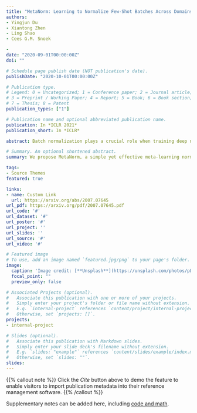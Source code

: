 ```yaml
---
title: "MetaNorm: Learning to Normalize Few-Shot Batches Across Domains"
authors:
- Yingjun Du
- Xiantong Zhen 
- Ling Shao
- Cees G.M. Snoek

- 
date: "2020-09-01T00:00:00Z"
doi: ""

# Schedule page publish date (NOT publication's date).
publishDate: "2020-10-01T00:00:00Z"

# Publication type.
# Legend: 0 = Uncategorized; 1 = Conference paper; 2 = Journal article;
# 3 = Preprint / Working Paper; 4 = Report; 5 = Book; 6 = Book section;
# 7 = Thesis; 8 = Patent
publication_types: ["1"]

# Publication name and optional abbreviated publication name.
publication: In *ICLR 2021*
publication_short: In *ICLR*

abstract: Batch normalization plays a crucial role when training deep neural networks. However, batch statistics become unstable with small batch sizes and are unreliable in the presence of distribution shifts. We propose MetaNorm, a simple yet effective meta-learning normalization. It tackles the aforementioned issues in a unified way by leveraging the meta-learning setting and learns to infer adaptive statistics for batch normalization. MetaNorm is generic, flexible and model-agnostic, making it a simple plug-and-play module that is seamlessly embedded into existing meta-learning approaches. It can be efficiently implemented by lightweight hypernetworks with low computational cost. We verify its effectiveness by extensive evaluation on representative tasks suffering from the small batch and domain shift problems: few-shot learning and domain generalization. We further introduce an even more challenging setting: few-shot domain generalization. Results demonstrate that MetaNorm consistently achieves better, or at least competitive, accuracy compared to existing batch normalization methods.  

# Summary. An optional shortened abstract.
summary: We propose MetaNorm, a simple yet effective meta-learning normalization approach that learns adaptive statistics for few-shot classification and domain generalization.

tags:
- Source Themes
featured: true

links:
- name: Custom Link
  url: https://arxiv.org/abs/2007.07645
url_pdf: https://arxiv.org/pdf/2007.07645.pdf
url_code: '#'
url_dataset: '#'
url_poster: '#'
url_project: ''
url_slides: ''
url_source: '#'
url_video: '#'

# Featured image
# To use, add an image named `featured.jpg/png` to your page's folder. 
image:
  caption: 'Image credit: [**Unsplash**](https://unsplash.com/photos/pLCdAaMFLTE)'
  focal_point: ""
  preview_only: false

# Associated Projects (optional).
#   Associate this publication with one or more of your projects.
#   Simply enter your project's folder or file name without extension.
#   E.g. `internal-project` references `content/project/internal-project/index.md`.
#   Otherwise, set `projects: []`.
projects:
- internal-project

# Slides (optional).
#   Associate this publication with Markdown slides.
#   Simply enter your slide deck's filename without extension.
#   E.g. `slides: "example"` references `content/slides/example/index.md`.
#   Otherwise, set `slides: ""`.
slides:
---
```


{{% callout note %}}
Click the *Cite* button above to demo the feature to enable visitors to import publication metadata into their reference management software.
{{% /callout %}}

Supplementary notes can be added here, including [code and math](https://sourcethemes.com/academic/docs/writing-markdown-latex/).

